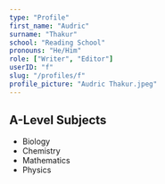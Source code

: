 ```yaml
---
type: "Profile"
first_name: "Audric"
surname: "Thakur"
school: "Reading School"
pronouns: "He/Him"
role: ["Writer", "Editor"]
userID: "f"
slug: "/profiles/f"
profile_picture: "Audric Thakur.jpeg"
---
```


## A-Level Subjects

- Biology
- Chemistry
- Mathematics
- Physics
    